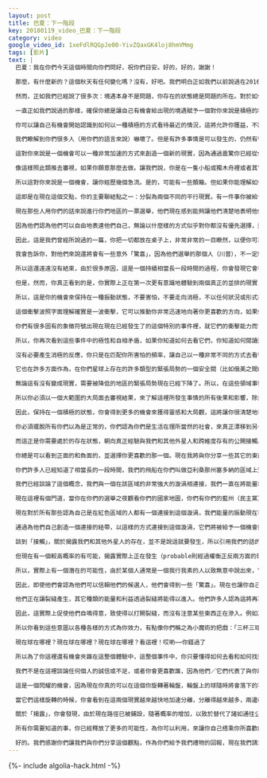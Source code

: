 ```yaml
---
layout: post
title: 巴夏：下一階段
key: 20180119_video_巴夏：下一階段
category: video
google_video_id: 1xeFdlRQGpJe00-YivZQaxGK4loj8hmVMmg
tags: [影片]
text: |
  巴夏：我在你們今天這個時間向你們問好，祝你們日安。好的，好的，謝謝！

  那麼，有什麼新的？這個秋天有任何變化嗎？沒有，好吧。我們明白正如我們以前說過在2016年的秋天一切都將會改變，我想也許現在你們中的許多人真的相信我們。

  然而，正如我們已經說了很多次：境遇本身不是問題，你存在的狀態總是問題的所在。對於如何體驗你的現實，你如何應對發生的事情比實際上發生了什麼更為重要。

  一直正如我們說過的那樣，確保你總是讓自己有機會給出現的境遇賦予一個對你來說是積極的和有益的意義，即使你意識到其中有可能發生任何你不一定會喜歡的事情。事實上，即使發生了你不喜歡的事情，仍然可以被你以一個積極的方式來使用，以你真正更喜歡的方式推動你前進，驅使你去往你真正喜歡去的方向。

  你可以讓自己有機會開始認識到如何以一種積極的方式看待最近的情況，這將允許你獲益，不論任何人選擇什麼體驗。

  我們瞭解到你們很多人（用你們的語言來說）嚇壞了。但是有許多事情是可以發生的，仍然有很多事情正如你們所說是懸而未決的，這裡最大的影響是，就是你們所叫做的「震驚和迷惘」。但這可以是一個積極的事情，如果你使用那樣的方式，由於你現在真的是在一個你們先前的現實讓你迷惘的處境，你們很多人漂浮在不穩定狀態。

  這對你來說是一個機會可以一種非常加速的方式來創造一個新的現實，因為通過震驚你已經從你之前的現實中解鎖了，從任何程度的自滿中解鎖了，從任何程度的假設事情將一如既往簡單地向前發展中解鎖了。這可以以一個非常強大的變革方式所使用。

  像這樣照此類推去審視，如果你願意那麼去做。讓我們說，你是在一隻小船或獨木舟裡或者其它你想在的類似的東西里，你在一條平靜的河流裡順流而下，一切都很美好、緩慢和平和的，然後你突然遇到了一些急流，如果你知道如何搭乘急流，實際上你可以通過它們航行於你的航向，變成順流而下會快很多很多。那麼與其相反，你會正好順著溫和的河流飄浮。

  所以這對你來說是一個機會，讓你經歷幾個急流。是的，可能有一些顛簸。但如果你能理解如何保持在你偏好的存在狀態，讓你自己憑藉技能和視野搭乘這些急流，你會發現這實際上是因為解鎖了某些東西，給了你一個機會很快地移動，很快地加速去往你所偏好的現實方向。

  這即是在現在這個交點，你的主要聯結點之一：分裂為兩個不同的平行現實。有一件事你被給予了機會去看得非常清楚，在某種意義上說，你是生活在兩個不同的國家。是不是？是的，差不多均勻分離。

  現在那些人用你們的話來說進行你們地區的一票選舉，他們現在感到能夠讓他們清楚地表明他們是誰，因為他們覺得這樣做是安全的。因此，這讓你們有機會去看清他們是誰，現在沒有什麼是隱藏的。

  因為他們認為他們可以自由地表達他們自己，無論以什麼樣的方式似乎對你都沒有優先選擇，這給了你一個更好的看法，更清晰的想法。因為他們不再隱藏他們的想法，他們不再隱藏自己的遠景，他們的觀點。不管你會發現他們的振動多麼的不一致，他們現在自我暴露了他們是誰。

  因此，這是我們曾經所說過的一篇，你把一切都放在桌子上，非常非常的一目瞭然，以便你可以決定你實際上更喜歡一個什麼樣的世界，他們也可以決定他們實際上更喜歡一個什麼樣的世界。

  我會告訴你，對他們來說還將會有一些意外「驚喜」，因為他們選舉的那個人（川普），不一定總是以他們認為他會的方式去做事情。

  所以這還遠遠沒有結束，由於很多原因，這是一個持續相當長一段時間的過程，你會發現它會在各種不同的方向上不時的極大地波動。

  但是，然而，你真正看到的是，你實際上正在第一次更有意識地體驗到兩個真正的並排的現實，這事實上反映了平行現實的分裂。

  所以，這是你的機會來保持在一種振動狀態，不要害怕，不要走向消極，不以任何狀況或形式來反應，但以積極的振動去回應，這樣你就可以搭乘現在正在翻滾的波浪，允許你自己搭乘它，就如我們說的那樣使用技能在前進的方向上保持平衡，那樣它可以推動你更迅速地朝向你更喜歡的方向。

  這個衝擊波照字面理解確實是一波衝擊，它可以推動你非常迅速地向著你更喜歡的方向，如果你用那樣的方式。所以請保持在你更喜歡的存在狀態。

  你們有很多固有的象徵符號出現在現在已經發生了的這個特別的事件裡，就它們的衝擊能力而言，這是非常類似於曾經發生的其他事件。正如之前所指出的，你們有一個非常類似的能量屬於你們所經歷過的你們所說的「911」事件，它重複在「11-9（11月9日川普最終選舉獲勝）」，所以你得到了鏡像，出現在另一面。你們這個時候有一個建築城牆被破壞的週年紀念日（911週年紀念日），人們還正在討論建設另一個圍牆（川普稱要在美國、墨西哥邊境建圍牆）。

  所以，你再次看到這些事件中的極性和自相矛盾，如果你知道如何去看它們，你知道如何閱讀這些象徵符號，知道這對你來說是一種意識許可。所以不要失去希望，不要屈服和匹配恐懼和消極的振動，把這個看作是一個別人可能看不到的機會，通過保持在你更喜歡的存在狀態來引領道路，所以你可以通過成為榜樣向別人掩飾如何去做。他們也可以搭乘這個波浪。

  沒有必要產生消極的反應，你只是在匹配你所害怕的頻率，讓自己以一種非常不同的方式去看待它，因為它是一個非常強大的神奇的機會，從一個舊現實中解鎖你。

  它也在許多方面作為，在你們星球上存在的許多類型的緊張局勢的一個安全閥（比如俄美之間的緊張關係）。我們知道，在你們的世界上可能有許多其他的國家，對這次特別的變化也作出了恐懼的反應。但是同時，如果你環顧周圍的世界，實際上在某種意義上對你們而言最危險的人，現在實際上放鬆了他們的立場。因為他們覺得現在主管你們國家的人是他們可以真正談話協商的人。

  無論這有沒有變成現實，需要被降低的地區的緊張局勢現在已經下降了。所以，在這些領域事情實際上得到了緩和。因為它們是志同道合的。現在，它可能不一定是一個你們大多數人都喜歡的思維方式，但事實上，它們認為他們可以溝通打破緊張的局勢，你們明白嗎？

  所以你必須以一個大範圍的大局面去審視結果，來了解這裡所發生事情的所有後果和影響，除非你先選擇處於一個積極的狀態，否則你將無法以積極的方式看到他們。因為，記住你不能感知到不屬於你的振動。

  因此，保持在一個積極的狀態，你會得到更多的機會來獲得靈感和大局觀，這將讓你很清楚地看到我們所告訴你的。這是一個從現狀中解鎖的機會，因為在一個文明即將以一個開放的方式與外星社會接觸，所需要發生的最重要的事情之一就是你們從現狀中解鎖。

  你必須擺脫所有你們以為是正常的，你們認為你們是生活在理所當然的社會，來真正漂移到另一個現實中的另一種振動，它包含了跨維度接觸的潛力。現在你在迷失域裡漂流，你從現狀中解鎖了，你現在開放了想法：「好吧，現在任何事情都可能發生。」

  而這正是你需要處於的存在狀態，朝向真正經驗與我們和其他外星人和跨維度存有的公開接觸。所以這是起作用的，對你有利。在這個意義上，你得到了一份禮物，即使它可能不一定是那些把它給你的人的意圖。因為事情以神秘的方式運作，它們不是嗎？

  你總是可以看到正面的和負面的，並選擇你更喜歡的那一個。現在我將與你分享一些其它的東西，也就是先驅者，引導在你們星球上許多領域的變化，但具體來說，我們仍然會聚焦在特別的你們的國家。

  你們許多人已經知道了相當長的一段時間，我們的飛船在你們叫做亞利桑那州塞多納的區域上空，知道嗎？是的。

  我們已經談論了這個概念，我們與一個在該區域的非常強大的漩渦相連接，我們一直在將能量和振動注入到這個漩渦，以致它可以包含更多的潛能來探索你們自己，更大的潛能來喚醒你所是真正的你，更多的潛能為了外星人接觸。

  現在這裡有個門道，當你在你們的選舉之夜觀看你們的國家地圖，你們有你們的藍州（民主黨）和你們紅州（共和黨）突然出現，而你還沒有準備好計數，然後當你開始看到越來越多的紅色，之前更多的藍州快速翻轉為紅州，你看到一大片紅色的割幅穿越過你們國家的中部，然後你看到一個紅色的小手臂伸過來並下降到⋯⋯亞利桑那。

  現在對於所有那些認為自己是在紅色區域的人都有一個連接到這個漩渦，我們能量的振動現在可以開始慢慢地滲漏出來，然後沿著這條小路進入紅色區域，並和所有存在在這些區域的小漩渦一起開始綻放。所以不為人知地，很多人會突然沐浴在一種能量下，他們完全不知道發生了什麼事以致改變了他們的想法，改變了他們的觀點。

  通過為他們自己創造一個連接的紐帶，以這樣的方式連接到這個漩渦，它們將被給予一個機會擁有更多的那種能量，甚至不知道他們在做什麼。但我們知道發生了什麼事，我們知道如何利用這個，讓我們的能量在那些區域綻放，並不意味著有人要注意到它。但對於那種能量，它提供了更多的機會，因為當時它們都看待他們自己是統一的，他們會用自己的方式看待這一路徑，但他們不會看到我們所看到的地下通道。因為那些能量滲透到所有那些區域，所以這也將有助於促進開放的思想，開放與改變看法和視角，讓他們重新考慮，更清楚地看到他們正在做出的選擇。在未來的幾年裡，你會看到一些非常驚人的變化發生在那個區域，在你們今年和你們2020年之間。

  談到「接觸」，關於揭露我們和其他外星人的存在，並不是說這就要發生，所以引用我們的話的時候請不要漏掉（切勿以訛傳訛）！

  但現在有一個較高概率的有可能，揭露實際上正在發生（probable則經過權衡正反兩方面的理由後而相信某事是真實的或大概會發生）。因為你們在權力的位置上有人簡單地做他們認為是很酷的事，讓他們看起來形象很好，「嘿，如果我告訴每個人，外星人是真實的會怎麼樣？」、「這樣做會讓我在所有人中脫穎而出，我好自戀呀！」

  所以，實際上有一個潛在的可能性，由於某個人通常是一個我行我素的人以致無意中說出來，它們認為這樣實際上可以使他們看起來很牛逼，不管別人可能實際上寧願他們這樣做或不那樣做。

  因此，即使他們會認為他們可以信賴他們的候選人，他們會得到一些「驚喜」。現在也讓你自己記住，這個人的隸屬關係其實比你可以想像的更加廣泛，他們實際上來自一個對立的政黨，你明白背景了吧。

  他們正在讓裂縫產生，其它種類的能量和利益透過裂縫將能得以進入。他們許多人認為這將再次服務於他們的議程，但可能會驚訝地發現，最後實際上會服務於一個相反的議程。

  因此，這實際上促使他們自鳴得意，致使得以打開裂縫，而沒有注意某些東西正在滲入。例如真相和表面也許看起來如何對你來說是極其矛盾的（人不可貌相，海水不可斗量），選舉的焦點是如此激烈，那些反對大麻合法化的人不知道什麼打擊了他們。沒有注意到，突然就通過了（神不知鬼不覺）。

  所以你看到這些意圖以各種各樣的方式為你效力，有點像你們稱之為小魔術的把戲：「三杯三球」。

  現在球在哪裡？現在球在哪裡？現在球在哪裡？看這裡！哎喲⋯⋯你錯過了

  所以為了你這裡還有機會夾雜在這整個體驗中，這整個事件中，你只要懂得如何去看和如何找到它們，通過保持在積極的狀態，關於「揭露」，你會發現，在這種時候，無論是否是這個人，事情被以不同的方式，沿著一條不同的道路被加速了，並不是意味著它依舊是相同的路線，但它實際上會允許更多的可能性，更多的機會得以開放，現狀中形成更多的裂縫，以便舊事物可以以這樣一種方式瓦解，從而讓新事物得以比以前更快的速度到來。那時現狀本身實際上是會被允許的。

  我們不是在這裡談論任何個人的誠信或不足，或者你會更喜歡誰，因為他們／它們代表了與你所對其的某些東西；我們正在談論的是，你們的社會正是需要如何去轉變來打開新事物的想法。你們都說你們想要發生，你們更喜歡讓其發生，有時候那些事情只能以最意想不到的方式發生，在那時事情便以你的意識中創造一個衝擊波，以致你終於願意真正地放開現狀，並意識到你真的不能預測你自己，許多將要發生事情對於你來說世事難料。

  這是一個閃耀的機會，因為現在你真的可以在這個你旋轉著輪盤，輪盤上的球隨時將會落下的不穩定狀態中作出決定。類似輪盤的比喻是，現在有兩個球落在輪盤賭輪上，那代表兩個不同的平行現實，但是輪盤仍然在旋轉，它們還沒有真正地落下，無論它可能看起來如何，它們還沒有落下。

  當它們這樣旋轉的時候，你會看到在這兩個現實越來越快地加速分離，分離得越來越多，兩邊都在發生越來越多的轉換和變化，直到它們最後沈澱下來，於是你開始真正感受到那兩個現實的疏離。

  關於「揭露」，你會發現，由於現在路徑已被鋪設，隨著概率的增加，以致於替代了諸如通往公開接觸的路線，從當前到肯定不遲於2025年之間的某個時候，某種形式的揭露我們的存在將會發生。在你們的2020年有另一個分界點，它可能發生在2020年之前，也可能發生在2020年之後，仍然有許多事情在不斷地變動，許多事情在波動起伏，不能以任何方式的結構或形式預測。

  所有你需要知道的事，你已經釋放了更多的可能性，為你可以利用，來讓你自己搭乘你所喜歡的方向的波浪，如果你恰好學會用那樣的方式去看待它，一言為定？（觀眾：行）

  好的。我們感謝你們讓我們與你們分享這個觀點，作為你們給予我們禮物的回報，現在我們請求可以以什麼樣的方式來為你們服務，請開始你們想要的提問吧！
---
```


{%- include algolia-hack.html -%}
